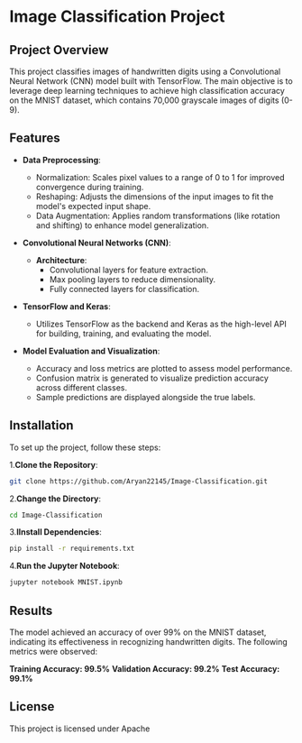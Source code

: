 # Image Classification Project

## Project Overview
This project classifies images of handwritten digits using a Convolutional Neural Network (CNN) model built with TensorFlow. The main objective is to leverage deep learning techniques to achieve high classification accuracy on the MNIST dataset, which contains 70,000 grayscale images of digits (0-9).

## Features
- **Data Preprocessing**: 
  - Normalization: Scales pixel values to a range of 0 to 1 for improved convergence during training.
  - Reshaping: Adjusts the dimensions of the input images to fit the model's expected input shape.
  - Data Augmentation: Applies random transformations (like rotation and shifting) to enhance model generalization.
  
- **Convolutional Neural Networks (CNN)**: 
  - **Architecture**: 
    - Convolutional layers for feature extraction.
    - Max pooling layers to reduce dimensionality.
    - Fully connected layers for classification.
  
- **TensorFlow and Keras**: 
  - Utilizes TensorFlow as the backend and Keras as the high-level API for building, training, and evaluating the model.
  
- **Model Evaluation and Visualization**: 
  - Accuracy and loss metrics are plotted to assess model performance.
  - Confusion matrix is generated to visualize prediction accuracy across different classes.
  - Sample predictions are displayed alongside the true labels.

## Installation
To set up the project, follow these steps:

 1.**Clone the Repository**:
   ```bash
   git clone https://github.com/Aryan22145/Image-Classification.git
```
2.**Change the Directory**:
```bash
cd Image-Classification
```
3.**IInstall Dependencies**:
```bash 
pip install -r requirements.txt
```
4.**Run the Jupyter Notebook**:
```bash
jupyter notebook MNIST.ipynb
```
## Results
  The model achieved an accuracy of over 99% on the MNIST dataset, indicating its effectiveness in recognizing handwritten digits. The following metrics were observed:

**Training Accuracy: 99.5%**
**Validation Accuracy: 99.2%**
**Test Accuracy: 99.1%**
## License
This project is licensed under Apache
